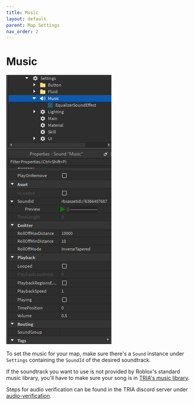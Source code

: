 ```yaml
---
title: Music
layout: default
parent: Map Settings
nav_order: 2
---
```

# Music
![](../../../assets/images/explorer_musicsettings.png)

To set the music for your map, make sure there's a `Sound` instance under `Settings` containing the `SoundId` of the desired soundtrack.

If the soundtrack you want to use is not provided by Roblox's standard music library, you'll have to make sure your song is in [TRIA's music library](https://discord.com/channels/565208753914249256/951813104486973490). 

Steps for audio verification can be found in the TRIA discord server under [audio-verification](https://discord.com/channels/565208753914249256/1047094425911828490).
